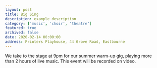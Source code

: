 ```yaml
---
layout: post
title: Big Sing
description: example description
category: ['music', 'choir', 'theatre']
featured: true
archived: false
date: 2020-02-14 00:00:00
address: Printers Playhouse, 44 Grove Road, Eastbourne
---
```


We take to the stage at 9pm for our summer warm-up gig, playing more than 2 hours of live music. 
This event will be recorded on video. 